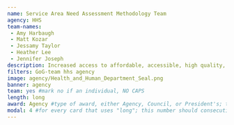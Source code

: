 ```yaml
---
name: Service Area Need Assessment Methodology Team
agency: HHS
team-names:
 - Amy Harbaugh
 - Matt Kozar
 - Jessamy Taylor
 - Heather Lee
 - Jennifer Joseph
description: Increased access to affordable, accessible, high quality, and cost-effective primary health care services in underserved areas. The team’s work established a standardized method to assess healthcare need while reducing unnecessary burden.
filters: GoG-team hhs agency
image: agency/Health_and_Human_Department_Seal.png
banner: agency
team: yes #mark no if an individual, NO CAPS
length: long
award: Agency #type of award, either Agency, Council, or President's; this is case sensitive so make sure to match the options listed exactly. This section generates the format of the card
modal: 4 #for every card that uses "long"; this number should consecutively increase and never be the same
---
```

